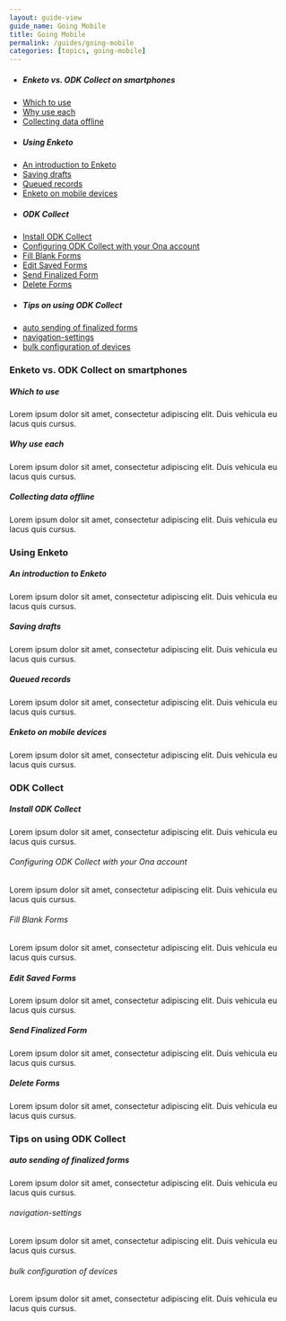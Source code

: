 ```yaml
---
layout: guide-view
guide_name: Going Mobile
title: Going Mobile
permalink: /guides/going-mobile
categories: [topics, going-mobile]
---
```


* ##### Enketo vs. ODK Collect on smartphones
* [Which to use](#which-to-use)
* [Why use each](#why-use-each)
* [Collecting data offline](#collecting-data-offline)
* ##### Using Enketo
* [An introduction to Enketo](#introduction-to-enketo)
* [Saving drafts](#saving-drafts)
* [Queued records](queued-records,)
* [Enketo on mobile devices](#enketo-on-mobile-devices)
* ##### ODK Collect
* [Install ODK Collect](#install-odk-collect)
* [Configuring ODK Collect with your Ona account](#configure-odk-collect-with-ona)
* [Fill Blank Forms](#fill-blank-forms)
* [Edit Saved Forms](#edit-saved-forms)
* [Send Finalized Form](#send-finalized-form)
* [Delete Forms](#delete-forms)
* ##### Tips on using ODK Collect
* [auto sending of finalized forms](#auto-sending-of-finalized-forms)
* [navigation-settings](#navigation-settings)
* [bulk configuration of devices](#bulk-configuration-of-devices)


### Enketo vs. ODK Collect on smartphones

##### <a name="which-to-use"></a>Which to use
Lorem ipsum dolor sit amet, consectetur adipiscing elit. Duis vehicula eu lacus quis cursus. 

##### <a name="why-use-each"></a>Why use each
Lorem ipsum dolor sit amet, consectetur adipiscing elit. Duis vehicula eu lacus quis cursus. 

##### <a name="collecting-data-offline"></a>Collecting data offline
Lorem ipsum dolor sit amet, consectetur adipiscing elit. Duis vehicula eu lacus quis cursus. 


### Using Enketo

##### <a name="introduction-to-enketo"></a>An introduction to Enketo
Lorem ipsum dolor sit amet, consectetur adipiscing elit. Duis vehicula eu lacus quis cursus. 

##### <a name="saving-drafts"></a>Saving drafts
Lorem ipsum dolor sit amet, consectetur adipiscing elit. Duis vehicula eu lacus quis cursus. 

##### <a name="queued-records"></a>Queued records
Lorem ipsum dolor sit amet, consectetur adipiscing elit. Duis vehicula eu lacus quis cursus. 

##### <a name="enketo-on-mobile-devices"></a>Enketo on mobile devices
Lorem ipsum dolor sit amet, consectetur adipiscing elit. Duis vehicula eu lacus quis cursus. 

### ODK Collect

##### <a name="install-odk-collect"></a>Install ODK Collect
Lorem ipsum dolor sit amet, consectetur adipiscing elit. Duis vehicula eu lacus quis cursus. 

###### <a name="configure-odk-collect-with-ona"></a>Configuring ODK Collect with your Ona account
Lorem ipsum dolor sit amet, consectetur adipiscing elit. Duis vehicula eu lacus quis cursus.

###### <a name="fill-blank-forms"></a>Fill Blank Forms
Lorem ipsum dolor sit amet, consectetur adipiscing elit. Duis vehicula eu lacus quis cursus.

##### <a name="edit-saved-forms"></a>Edit Saved Forms
Lorem ipsum dolor sit amet, consectetur adipiscing elit. Duis vehicula eu lacus quis cursus. 

##### <a name="send-finalized-form"></a>Send Finalized Form
Lorem ipsum dolor sit amet, consectetur adipiscing elit. Duis vehicula eu lacus quis cursus.

##### <a name="delete-forms"></a>Delete Forms
Lorem ipsum dolor sit amet, consectetur adipiscing elit. Duis vehicula eu lacus quis cursus.

### Tips on using ODK Collect

##### <a name="auto-sending-of-finalized-forms"></a>auto sending of finalized forms
Lorem ipsum dolor sit amet, consectetur adipiscing elit. Duis vehicula eu lacus quis cursus. 

###### <a name="navigation-settings"></a>navigation-settings
Lorem ipsum dolor sit amet, consectetur adipiscing elit. Duis vehicula eu lacus quis cursus.

###### <a name="bulk-configuration-of-devices"></a>bulk configuration of devices
Lorem ipsum dolor sit amet, consectetur adipiscing elit. Duis vehicula eu lacus quis cursus.

